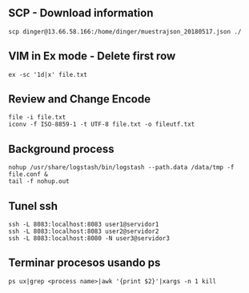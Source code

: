 
## SCP - Download information
``` shell
scp dinger@13.66.58.166:/home/dinger/muestrajson_20180517.json ./
```
## VIM in Ex mode - Delete first row
``` shell
ex -sc '1d|x' file.txt
```

## Review and Change Encode
``` shell
file -i file.txt
iconv -f ISO-8859-1 -t UTF-8 file.txt -o fileutf.txt
```
## Background process
``` shell
nohup /usr/share/logstash/bin/logstash --path.data /data/tmp -f file.conf &
tail -f nohup.out
```

## Tunel ssh
``` shell
ssh -L 8083:localhost:8083 user1@servidor1			
ssh -L 8083:localhost:8083 user2@servidor2			
ssh -L 8083:localhost:8080 -N user3@servidor3
```


## Terminar procesos usando ps
``` shell
ps ux|grep <process name>|awk '{print $2}'|xargs -n 1 kill
```
